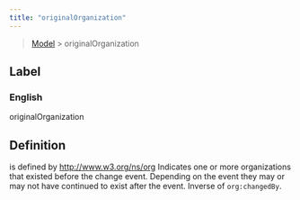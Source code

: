 ```yaml
---
title: "originalOrganization"
---
```


> [Model](../../) > originalOrganization

## Label

### English
originalOrganization


## Definition
is defined by http://www.w3.org/ns/org Indicates one or more organizations that existed before the change event. Depending    on the event they may or may not have continued to exist after the event. Inverse of `org:changedBy`. 


    
